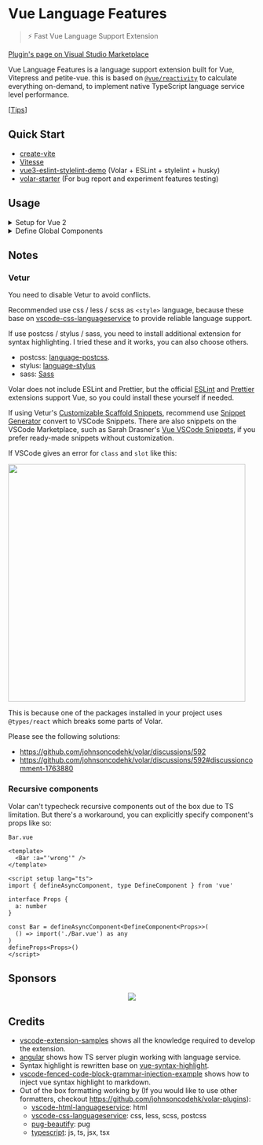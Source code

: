 # Vue Language Features

> ⚡ Fast Vue Language Support Extension

[Plugin's page on Visual Studio Marketplace](https://marketplace.visualstudio.com/items?itemName=Vue.volar)

Vue Language Features is a language support extension built for Vue, Vitepress and petite-vue. this is based on [`@vue/reactivity`](https://www.npmjs.com/package/@vue/reactivity) to calculate everything on-demand, to implement native TypeScript language service level performance.

[[Tips](https://github.com/johnsoncodehk/volar/issues/53)]

## Quick Start

- [create-vite](https://github.com/vitejs/vite/tree/main/packages/create-vite/template-vue-ts)
- [Vitesse](https://github.com/antfu/vitesse)
- [vue3-eslint-stylelint-demo](https://github.com/sethidden/vue3-eslint-stylelint-demo) (Volar + ESLint + stylelint + husky)
- [volar-starter](https://github.com/johnsoncodehk/volar-starter) (For bug report and experiment features testing)

## Usage

<details>
<summary>Setup for Vue 2</summary>

1. Add `@vue/runtime-dom`

This extension requires Vue 3 types from the `@vue/runtime-dom`.

Vue 3 and Vue 2.7 has built-in JSX types. For Vue version \<= 2.6.14 you need to add JSX types by install `@vue/runtime-dom`:

```jsonc
// package.json
{
  "devDependencies": {
    "@vue/runtime-dom": "latest"
  }
}
```

2. Remove `Vue.extend`

Template type-checking is not supported with `Vue.extend`. You can use [composition-api](https://github.com/vuejs/composition-api), [vue-class-component](https://github.com/vuejs/vue-class-component), or `export default { ... }` instead of `export default Vue.extend`.

Here is a compatibility table for different ways of writing the script blocks:

|                                          | Component options type-checking in `<script>` | Interpolation type-checking in `<template>` | Cross-component props type-checking |
|:-----------------------------------------|:----------------------------------------------|:--------------------------------------------|:------------------------------------|
| `export default { ... }` with JS         | Not supported                                 | Not supported                               | Not supported                       |
| `export default { ... }` with TS         | Not supported                                 | Supported but deprecated                    | Supported but deprecated            |
| `export default Vue.extend({ ... })` with JS | Not supported                             | Not supported                               | Not supported                       |
| `export default Vue.extend({ ... })` with TS | Limited (supports `data` types but not `props` types) | Limited                         | Not supported                       |
| `export default defineComponent({ ... })` | Supported                                    | Supported                                   | Supported                           |
| Class component                          | Supported                                     | Supported with additional code ([#21](https://github.com/johnsoncodehk/volar/issues/21)) |  Supported with [additional code](https://github.com/johnsoncodehk/volar/pull/750#issuecomment-1023947885)     |

Note that you can use `defineComponent` even for components that are using the `Options API`.

3. Support for Vue 2 template

Volar preferentially supports Vue 3. Vue 3 and Vue 2 templates have some differences. You need to set the `target` option to support the Vue 2 templates.

```jsonc
// tsconfig.json
{
  "compilerOptions": {
    // ...
  },
  "vueCompilerOptions": {
    "target": 2.7,
    // "target": 2, // For Vue version <= 2.6.14
  }
}
```

4. remove `.d.ts` files if they exist.

For projects generated by the [Vue CLI](https://cli.vuejs.org/), `.d.ts` files are included. Remove these files.

```
rm src/shims-tsx.d.ts src/shims-vue.d.ts
```

</details>

<details>
<summary>Define Global Components</summary>

PR: https://github.com/vuejs/vue-next/pull/3399

Local components, Built-in components, native HTML elements Type-Checking is available with no configuration.

For Global components, you need to define `GlobalComponents` interface, for example:

```typescript
// components.d.ts
declare module '@vue/runtime-core' {
  export interface GlobalComponents {
    RouterLink: typeof import('vue-router')['RouterLink']
    RouterView: typeof import('vue-router')['RouterView']
  }
}

export {}
```

</details>

## Notes

### Vetur

You need to disable Vetur to avoid conflicts.

Recommended use css / less / scss as `<style>` language, because these base on [vscode-css-languageservice](https://github.com/microsoft/vscode-css-languageservice) to provide reliable language support.

If use postcss / stylus / sass, you need to install additional extension for syntax highlighting. I tried these and it works, you can also choose others.

- postcss: [language-postcss](https://marketplace.visualstudio.com/items?itemName=cpylua.language-postcss).
- stylus: [language-stylus](https://marketplace.visualstudio.com/items?itemName=sysoev.language-stylus)
- sass: [Sass](https://marketplace.visualstudio.com/items?itemName=Syler.sass-indented)

Volar does not include ESLint and Prettier, but the official [ESLint](https://marketplace.visualstudio.com/items?itemName=dbaeumer.vscode-eslint) and [Prettier](https://marketplace.visualstudio.com/items?itemName=esbenp.prettier-vscode) extensions support Vue, so you could install these yourself if needed.

If using Vetur's [Customizable Scaffold Snippets](https://vuejs.github.io/vetur/guide/snippet.html#customizable-scaffold-snippets), recommend use [Snippet Generator](https://marketplace.visualstudio.com/items?itemName=wenfangdu.snippet-generator) convert to VSCode Snippets. There are also snippets on the VSCode Marketplace, such as Sarah Drasner's [Vue VSCode Snippets](https://marketplace.visualstudio.com/items?itemName=sdras.vue-vscode-snippets), if you prefer ready-made snippets without customization.

If VSCode gives an error for `class` and `slot` like this:

<kbd><img width="483" src="https://user-images.githubusercontent.com/3253920/145134536-7bb090e9-9dcd-4a61-8096-3c47d6c1a699.png" /></kbd>

This is because one of the packages installed in your project uses `@types/react` which breaks some parts of Volar.

Please see the following solutions:
- https://github.com/johnsoncodehk/volar/discussions/592
- https://github.com/johnsoncodehk/volar/discussions/592#discussioncomment-1763880

### Recursive components

Volar can't typecheck recursive components out of the box due to TS limitation.
But there's a workaround, you can explicitly specify component's props like so:

`Bar.vue`

```vue
<template>
  <Bar :a="'wrong'" />
</template>

<script setup lang="ts">
import { defineAsyncComponent, type DefineComponent } from 'vue'

interface Props {
  a: number
}

const Bar = defineAsyncComponent<DefineComponent<Props>>(
  () => import('./Bar.vue') as any
)
defineProps<Props>()
</script>
```

## Sponsors

<!-- <p align="center">
  <a href="https://cdn.jsdelivr.net/gh/johnsoncodehk/sponsors/company/sponsors.svg">
    <img src="https://cdn.jsdelivr.net/gh/johnsoncodehk/sponsors/company/sponsors.svg"/>
  </a>
</p>

--- -->

<p align="center">
  <a href="https://cdn.jsdelivr.net/gh/johnsoncodehk/sponsors/sponsors.svg">
    <img src="https://cdn.jsdelivr.net/gh/johnsoncodehk/sponsors/sponsors.png"/>
  </a>
</p>

## Credits

- [vscode-extension-samples](https://github.com/microsoft/vscode-extension-samples) shows all the knowledge required to develop the extension.
- [angular](https://github.com/angular/angular) shows how TS server plugin working with language service.
- Syntax highlight is rewritten base on [vue-syntax-highlight](https://github.com/vuejs/vue-syntax-highlight).
- [vscode-fenced-code-block-grammar-injection-example](https://github.com/mjbvz/vscode-fenced-code-block-grammar-injection-example) shows how to inject vue syntax highlight to markdown.
- Out of the box formatting working by (If you would like to use other formatters, checkout https://github.com/johnsoncodehk/volar-plugins):
  - [vscode-html-languageservice](https://github.com/microsoft/vscode-html-languageservice): html
  - [vscode-css-languageservice](https://github.com/microsoft/vscode-css-languageservice): css, less, scss, postcss
  - [pug-beautify](https://github.com/vingorius/pug-beautify): pug
  - [typescript](https://github.com/microsoft/TypeScript): js, ts, jsx, tsx
